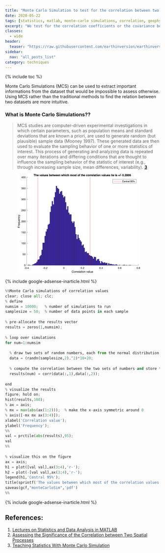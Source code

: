```yaml
---
title: "Monte Carlo Simulation to test for the correlation between two dataset in MATLAB (codes included)"
date: 2020-05-22
tags: [statistics, matlab, monte-carlo simulations, correlation, geophysics]
excerpt: "We test for the correlation coefficients or the covariance between two sets of random numbers selected from normal distribution using the Monte Carlo simulations."
classes:
  - wide
header:
  teaser: "https://raw.githubusercontent.com/earthinversion/earthinversion-images/main/images/monteCarloSim.png"
sidebar:
  nav: "all_posts_list"
category: techniques
---
```


{% include toc %}

Monte Carlo Simulations (MCS) can be used to extract important informations from the dataset that would be impossible to assess otherwise. Using MCS rather than the traditional methods to find the relation between two datasets are more intuitive.

### What is Monte Carlo Simulations??

> MCS studies are computer-driven experimental investigations in which certain parameters, such as population means and standard deviations that are known a priori, are used to generate random (but plausible) sample data (Mooney 1997). These generated data are then used to evaluate the sampling behavior of one or more statistics of interest. This process of generating and analyzing data is repeated over many iterations and differing conditions that are thought to influence the sampling behavior of the statistic of interest (e.g., through increasing sample size, mean differences, variability). **[3](https://amstat.tandfonline.com/doi/full/10.1080/10691898.2016.1246953#.XsfmHy-cZ24)**

<figure>
    <img width="400" src="https://raw.githubusercontent.com/earthinversion/earthinversion-images/main/images/monteCarloSim.png">
</figure>

{% include google-adsense-inarticle.html %}

```python
%%Monte Carlo simulations of correlation values
clear; close all; clc;
% define
numsim = 10000;   % number of simulations to run
samplesize = 50;  % number of data points in each sample

% pre-allocate the results vector
results = zeros(1,numsim);

% loop over simulations
for num=1:numsim

  % draw two sets of random numbers, each from the normal distribution
  data = (randn(samplesize,2).^2)*10+20;

  % compute the correlation between the two sets of numbers and store the result
  results(num) = corr(data(:,1),data(:,2));

end
% visualize the results
figure; hold on;
hist(results,100);
% ax = axis;
% mx = max(abs(ax(1:2)));  % make the x-axis symmetric around 0
% axis([-mx mx ax(3:4)]);
xlabel('Correlation value');
ylabel('Frequency');
%%
val = prctile(abs(results),95);
val
%%

% visualize this on the figure
ax = axis;
h1 = plot([val val],ax(3:4),'r-');
h2 = plot(-[val val],ax(3:4),'r-');
legend(h1,'Central 95%');
title(sprintf('The values between which most of the correlation values lie is +/- %.4f',val));
saveas(gcf,"monteCarloSim",'pdf')
%%
```

{% include google-adsense-inarticle.html %}

## References:

1. [Lectures on Statistics and Data Analysis in MATLAB](https://www.cmrr.umn.edu/~kendrick/statsmatlab/)
2. [Assessing the Significance of the Correlation between Two Spatial Processes](https://www.jstor.org/stable/2532039?seq=1)
3. [Teaching Statistics With Monte Carlo Simulation](https://amstat.tandfonline.com/doi/full/10.1080/10691898.2016.1246953#.XsfmHy-cZ24)


